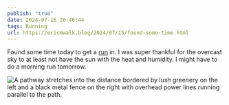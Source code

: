 ```yaml
---
publish: "true"
date: 2024-07-15 20:46:44
tags: Running
url: https://ericmwalk.blog/2024/07/15/found-some-time.html
---
```


Found some time today to get a [run](https://www.strava.com/activities/11897966862) in. I was super thankful for the overcast sky to at least not have the sun with the heat and humidity. I might have to do a morning run tomorrow.

![A pathway stretches into the distance bordered by lush greenery on the left and a black metal fence on the right with overhead power lines running parallel to the path.](https://ericmwalk.blog/uploads/2024/img-0879.jpeg)